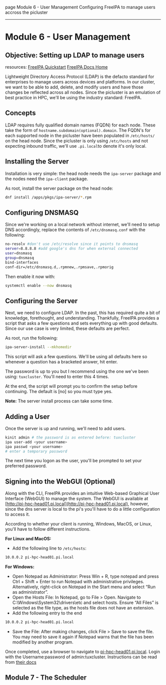 page
Module 6 - User Management
Configuring FreeIPA to manage users accross the picluster

---

# Module 6 - User Management

## Objective: Setting up LDAP to manage users

<span class="small">resources:
[FreeIPA Quickstart](https://www.freeipa.org/page/Quick_Start_Guide)
[FreeIPA Docs Home](https://www.freeipa.org/page/Documentation.html)
</span>

Lightweight Directory Access Protocol (LDAP) is the defacto standard for enterprises to manage users across devices and platforms. 
In our cluster, we want to be able to add, delete, and modify users and have those changes be reflected across all nodes. 
Since the picluster is an emulation of best practice in HPC, we'll be using the industry standard: FreeIPA.

## Concepts

LDAP requires fully qualified domain names (FQDN) for each node. 
These take the form of `hostname.subdomain(optional).domain`. 
The FQDN's for each supported node in the picluster have been populated in `/etc/hosts/` on the head node. 
Since the picluster is only using `/etc/hosts` and not expecting inbound traffic, we'll use `.pi.local`to denote it's only local.

## Installing the Server

Installation is very simple: the head node needs the `ipa-server` package and the nodes need the `ipa-client` package.

As root, install the server package on the head node:

```bash
dnf install /apps/pkgs/ipa-server/*.rpm
```

## Configuring DNSMASQ

Since we're working on a local network without internet, we'll need to setup DNS accordingly, replace the contents of `/etc/dnsmasq.conf` with the following:

```bash
no-resolv #don't use /etc/resolve since it points to dnsmasq
server=8.8.8.8 #add google's dns for when external connected
user=dnsmasq
group=dnsmasq
bind-interfaces
conf-dir=/etc/dnsmasq.d,.rpmnew,.rpmsave,.rpmorig
```

Then enable it now with:

```bash
systemctl enable --now dnsmasq
```

## Configuring the Server

Next, we need to configure LDAP. 
In the past, this has required quite a bit of knowledge, forethought, and understanding. 
Thankfully, FreeIPA provides a script that asks a few questions and sets everything up with good defaults. 
Since our use case is very limited, these defaults are perfect.

As root, run the following:

```bash
ipa-server-install --mkhomedir
```

This script will ask a few questions. 
We'll be using all defaults here so whenever a question has a bracketed answer, hit enter.

The password is up to you but I recommend using the one we've been using: `tuxcluster`. 
You'll need to enter this 4 times.

At the end, the script will prompt you to confirm the setup before continuing. 
The default is [no] so you must type yes.

**Note:** The server install process can take some time.

## Adding a User

Once the server is up and running, we'll need to add users.

```bash
kinit admin # the password is as entered before: tuxcluster
ipa user-add <your username>
ipa passwd <your username>
# enter a temporary password
```

The next time you logon as the user, you'll be prompted to set your preferred password.

## Signing into the WebGUI (Optional)

Along with the CLI, FreeIPA provides an intuitive Web-based Graphical User Interface (WebGUI) to manage the system.
The WebGUI is available at [http://pi-hpc-head01.pi.local](http://pi-hpc-head01.pi.local), however, since the dns server is local to the pi's you'll have to do a little configuration to access it.

According to whether your client is running, Windows, MacOS, or Linux, you'll have to follow different instructions.

**For Linux and MacOS:**
- Add the following line to `/etc/hosts`:

```bash
10.0.0.2 pi-hpc-head01.pi.local
```

**For Windows:**

- Open Notepad as Administrator: Press Win + R, type notepad and press Ctrl + Shift + Enter to run Notepad with administrative privileges. 
Alternatively, right-click on Notepad in the Start menu and select “Run as administrator”.
- Open the Hosts File: In Notepad, go to File > Open. 
Navigate to C:\Windows\System32\drivers\etc and select hosts. 
Ensure “All Files” is selected as the file type, as the hosts file does not have an extension.
- Add the following entry to the end

```bash
10.0.0.2 pi-hpc-head01.pi.local
```

- Save the File: After making changes, click File > Save to save the file. You may need to save it again if Notepad warns that the file has been modified by another program.

Once completed, use a browser to navigate to [pi-hpc-head01.pi.local](pi-hpc-head01.pi.local). 
Login with the Username:password of admin:tuxcluster. 
Instructions can be read from [their docs](https://www.freeipa.org/page/Documentation.html)

## Module 7 - The Scheduler
